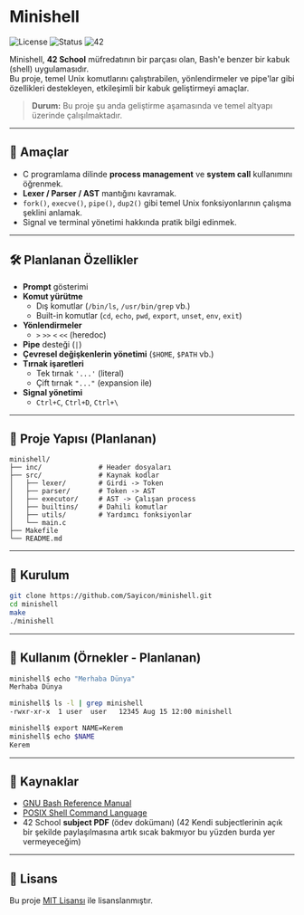 # Minishell

![License](https://img.shields.io/badge/license-MIT-blue.svg)
![Status](https://img.shields.io/badge/status-in%20progress-yellow)
![42](https://img.shields.io/badge/School-42-black)

Minishell, **42 School** müfredatının bir parçası olan, Bash'e benzer bir kabuk (shell) uygulamasıdır.  
Bu proje, temel Unix komutlarını çalıştırabilen, yönlendirmeler ve pipe'lar gibi özellikleri destekleyen, etkileşimli bir kabuk geliştirmeyi amaçlar.

> **Durum:** Bu proje şu anda geliştirme aşamasında ve temel altyapı üzerinde çalışılmaktadır.

---

## 🎯 Amaçlar

- C programlama dilinde **process management** ve **system call** kullanımını öğrenmek.
- **Lexer / Parser / AST** mantığını kavramak.
- `fork()`, `execve()`, `pipe()`, `dup2()` gibi temel Unix fonksiyonlarının çalışma şeklini anlamak.
- Signal ve terminal yönetimi hakkında pratik bilgi edinmek.

---

## 🛠 Planlanan Özellikler

- **Prompt** gösterimi
- **Komut yürütme**
  - Dış komutlar (`/bin/ls`, `/usr/bin/grep` vb.)
  - Built-in komutlar (`cd`, `echo`, `pwd`, `export`, `unset`, `env`, `exit`)
- **Yönlendirmeler**
  - `>` `>>` `<` `<<` (heredoc)
- **Pipe** desteği (`|`)
- **Çevresel değişkenlerin yönetimi** (`$HOME`, `$PATH` vb.)
- **Tırnak işaretleri**
  - Tek tırnak `'...'` (literal)
  - Çift tırnak `"..."` (expansion ile)
- **Signal yönetimi**
  - `Ctrl+C`, `Ctrl+D`, `Ctrl+\`

---

## 📂 Proje Yapısı (Planlanan)

```
minishell/
├── inc/              # Header dosyaları
├── src/              # Kaynak kodlar
│   ├── lexer/        # Girdi -> Token
│   ├── parser/       # Token -> AST
│   ├── executor/     # AST -> Çalışan process
│   ├── builtins/     # Dahili komutlar
│   ├── utils/        # Yardımcı fonksiyonlar
│   └── main.c
├── Makefile
└── README.md
```

---

## 🚀 Kurulum

```bash
git clone https://github.com/Sayicon/minishell.git
cd minishell
make
./minishell
```

---

## 📌 Kullanım (Örnekler - Planlanan)

```bash
minishell$ echo "Merhaba Dünya"
Merhaba Dünya

minishell$ ls -l | grep minishell
-rwxr-xr-x  1 user  user   12345 Aug 15 12:00 minishell

minishell$ export NAME=Kerem
minishell$ echo $NAME
Kerem
```

---

## 📖 Kaynaklar

- [GNU Bash Reference Manual](https://www.gnu.org/software/bash/manual/)
- [POSIX Shell Command Language](https://pubs.opengroup.org/onlinepubs/9699919799/utilities/V3_chap02.html)
- 42 School **subject PDF** (ödev dokümanı) (42 Kendi subjectlerinin açık bir şekilde paylaşılmasına artık sıcak bakmıyor bu yüzden burda yer vermeyeceğim)

---

## 📜 Lisans

Bu proje [MIT Lisansı](LICENSE) ile lisanslanmıştır.
